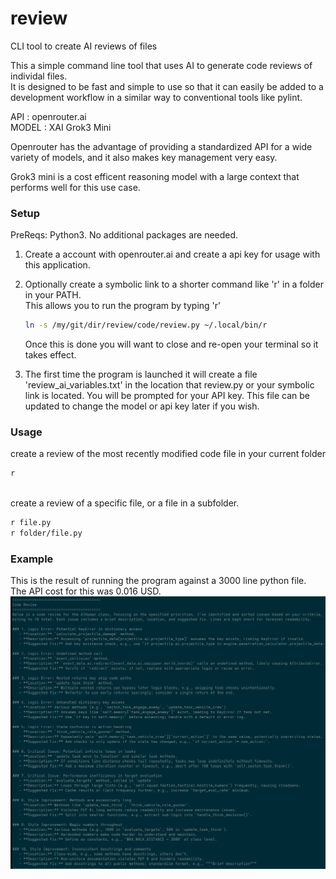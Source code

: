 # review
CLI tool to create AI reviews of files

This a simple command line tool that uses AI to generate code reviews of individal files.  
It is designed to be fast and simple to use so that it can easily be added to a development 
workflow in a similar way to conventional tools like pylint.

API : openrouter.ai  
MODEL : XAI Grok3 Mini

Openrouter has the advantage of providing a standardized API for a wide variety of models, and it also makes key management very easy.  

Grok3 mini is a cost efficent reasoning model with a large context that performs well for this use case.  

### Setup
PreReqs: Python3. No additional packages are needed.

1. Create a account with openrouter.ai and create a api key for usage with this application.

2. Optionally create a symbolic link to a shorter command like 'r' in a folder in your PATH.  
    This allows you to run the program by typing 'r'
    ```bash
    ln -s /my/git/dir/review/code/review.py ~/.local/bin/r 
    ```
    Once this is done you will want to close and re-open your terminal so it takes effect.
3. The first time the program is launched it will create a file 'review_ai_variables.txt' in 
the location that review.py or your symbolic link is located. You will be prompted for your 
API key. This file can be updated to change the model or api key later if you wish.

### Usage

create a review of the most recently modified code file in your current folder
```bash
r
```
<br>
create a review of a specific file, or a file in a subfolder. 

```bash
r file.py
r folder/file.py
```

### Example
This is the result of running the program against a 3000 line python file.  
The API cost for this was 0.016 USD.  
![screenshot](/screenshots/output_jun_19.png "Review output")

